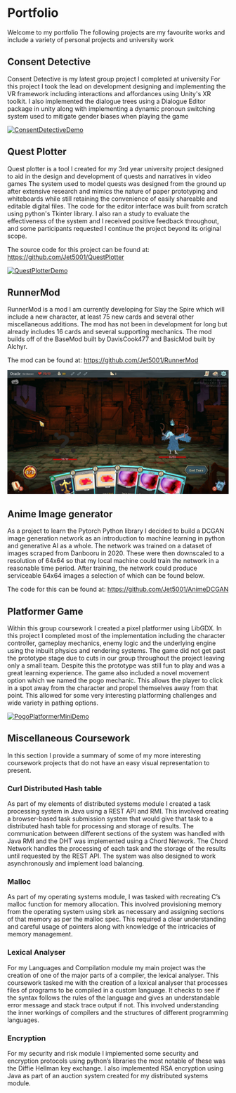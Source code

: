 # Portfolio

Welcome to my portfolio The following projects are my favourite works and include a variety of personal projects and university work

## Consent Detective
Consent Detective is my latest group project I completed at university
For this project I took the lead on development designing and implementing the VR framework including interactions and affordances using Unity's XR toolkit.
I also implemented the dialogue trees using a Dialogue Editor package in unity along with implementing a dynamic pronoun switching system used to mitigate gender biases when playing the game

[![ConsentDetectiveDemo](http://img.youtube.com/vi/m_3OjZrgXoE/0.jpg)](http://www.youtube.com/watch?v=m_3OjZrgXoE "Consent Detective Scenario 1")

## Quest Plotter
Quest plotter is a tool I created for my 3rd year university project designed to aid in the design and development of quests and narratives in video games
The system used to model quests was designed from the ground up after extensive research and mimics the nature of paper prototyping and whiteboards while still retaining the convenience of easily shareable and editable digital files. The code for the editor interface was built from scratch using python's Tkinter library. I also ran a study to evaluate the effectiveness of the system and I received positive feedback throughout, and some participants requested I continue the project beyond its original scope.

The source code for this project can be found at: https://github.com/Jet5001/QuestPlotter

[![QuestPlotterDemo](http://img.youtube.com/vi/JmZ5pyrpeVo/0.jpg)](http://www.youtube.com/watch?v=JmZ5pyrpeVo "Quest Plotter Demo")

## RunnerMod
RunnerMod is a mod I am currently developing for Slay the Spire which will include a new character, at least 75 new cards and several other miscellaneous additions. The mod has not been in development for long but already includes 16 cards and several supporting mechanics. The mod builds off of the BaseMod built by DavisCook477 and BasicMod built by Alchyr.

The mod can be found at: https://github.com/Jet5001/RunnerMod

![RunnerModScreenshot](/Assets/Images/RunnerMod.png)

## Anime Image generator
As a project to learn the Pytorch Python library I decided to build a DCGAN image generation network as an introduction to machine learning in python and generative AI as a whole. The network was trained on a dataset of images scraped from Danbooru in 2020. These were then downscaled to a resolution of 64x64 so that my local machine could train the network in a reasonable time period. After training, the network could produce serviceable 64x64 images a selection of which can be found below.

The code for this can be found at: https://github.com/Jet5001/AnimeDCGAN

## Platformer Game
Within this group coursework I created a pixel platformer using LibGDX. In this project I completed most of the implementation including the character controller, gameplay mechanics, enemy logic and the underlying engine using the inbuilt physics and rendering systems. The game did not get past the prototype stage due to cuts in our group throughout the project leaving only a small team. Despite this the prototype was still fun to play and was a great learning experience. The game also included a novel movement option which we named the pogo mechanic. This allows the player to click in a spot away from the character and propel themselves away from that point. This allowed for some very interesting platforming challenges and wide variety in pathing options.

[![PogoPlatformerMiniDemo](http://img.youtube.com/vi/KNkQrM1zvbw/0.jpg)](http://www.youtube.com/watch?v=KNkQrM1zvbw "Pogo Platformer Mini Demo")

## Miscellaneous Coursework
In this section I provide a summary of some of my more interesting coursework projects that do not have an easy visual representation to present.

### Curl Distributed Hash table
As part of my elements of distributed systems module I created a task processing system in Java using a REST API and RMI. This involved creating a browser-based task submission system that would give that task to a distributed hash table for processing and storage of results.  The communication between different sections of the system was handled with Java RMI and the DHT was implemented using a Chord Network.
The Chord Network handles the processing of each task and the storage of the results until requested by the REST API. The system was also designed to work asynchronously and implement load balancing.

### Malloc
As part of my operating systems module, I was tasked with recreating C’s malloc function for memory allocation. This involved provisioning memory from the operating system using sbrk as necessary and assigning sections of that memory as per the malloc spec. This required a clear understanding and careful usage of pointers along with knowledge of the intricacies of memory management.

### Lexical Analyser
For my Languages and Compilation module my main project was the creation of one of the major parts of a compiler, the lexical analyser. This coursework tasked me with the creation of a lexical analyser that processes files of programs to be compiled in a custom language. It checks to see if the syntax follows the rules of the language and gives an understandable error message and stack trace output if not. This involved understanding the inner workings of compilers and the structures of different programming languages.

### Encryption 
For my security and risk module I implemented some security and encryption protocols using python’s libraries the most notable of these was the Diffie Hellman key exchange. I also implemented RSA encryption using Java as part of an auction system created for my distributed systems module.

